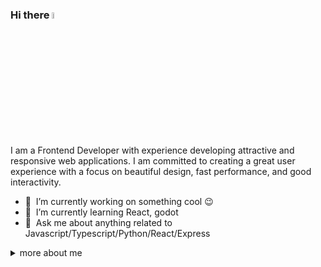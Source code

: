 ### Hi there <a href="https://www.gautamkrishnar.com/"><img src="https://media.giphy.com/media/hvRJCLFzcasrR4ia7z/giphy.gif" width="5%"></a>

I am a Frontend Developer with experience developing attractive and responsive web applications. I am committed to creating a great user experience with a focus on beautiful design, fast performance, and good interactivity.


- 🔭 &nbsp;I’m currently working on something cool :wink:
- 🌱 &nbsp;I’m currently learning React, godot
- 💬 &nbsp;Ask me about anything related to Javascript/Typescript/Python/React/Express

  
<details>
  <summary>more about me</summary>

  
  ![Top Langs](https://github-readme-stats.vercel.app/api/top-langs/?username=Alamabd&layout=compact&hide=css,html)
  
  ![Alamabd' github stats](https://github-readme-stats.vercel.app/api?username=Alamabd&count_private=true&show_icons=true&theme=onedark)
</details> 
